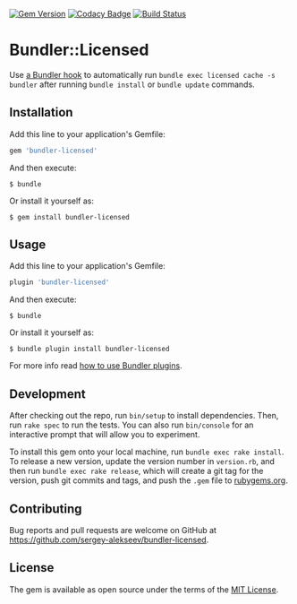 [![Gem Version](https://badge.fury.io/rb/bundler-licensed.svg)](https://badge.fury.io/rb/bundler-licensed)
[![Codacy Badge](https://api.codacy.com/project/badge/Grade/9a1e5958c5244a80b395eaf7ca3564c5)](https://www.codacy.com/manual/sergey_14/bundler-licensed?utm_source=github.com&amp;utm_medium=referral&amp;utm_content=sergey-alekseev/bundler-licensed&amp;utm_campaign=Badge_Grade)
[![Build Status](https://travis-ci.com/sergey-alekseev/bundler-licensed.svg?branch=master)](https://travis-ci.com/sergey-alekseev/bundler-licensed)

# Bundler::Licensed

Use [a Bundler hook](https://bundler.io/v2.0/guides/bundler_plugins.html#developing_your_plugin_hooks) to automatically run `bundle exec licensed cache -s bundler` after running `bundle install` or `bundle update` commands.

## Installation

Add this line to your application's Gemfile:

```ruby
gem 'bundler-licensed'
```

And then execute:

    $ bundle

Or install it yourself as:

    $ gem install bundler-licensed

## Usage

Add this line to your application's Gemfile:

```ruby
plugin 'bundler-licensed'
```

And then execute:

    $ bundle

Or install it yourself as:

    $ bundle plugin install bundler-licensed

For more info read [how to use Bundler plugins](https://bundler.io/v2.0/guides/bundler_plugins.html#using-a-plugin).

## Development

After checking out the repo, run `bin/setup` to install dependencies. Then, run `rake spec` to run the tests. You can also run `bin/console` for an interactive prompt that will allow you to experiment.

To install this gem onto your local machine, run `bundle exec rake install`. To release a new version, update the version number in `version.rb`, and then run `bundle exec rake release`, which will create a git tag for the version, push git commits and tags, and push the `.gem` file to [rubygems.org](https://rubygems.org).

## Contributing

Bug reports and pull requests are welcome on GitHub at https://github.com/sergey-alekseev/bundler-licensed.

## License

The gem is available as open source under the terms of the [MIT License](https://opensource.org/licenses/MIT).
